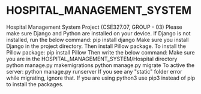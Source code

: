 # HOSPITAL_MANAGEMENT_SYSTEM
Hospital Management System Project (CSE327.07, GROUP - 03)
Please make sure Django and Python are installed on your device.
If Django is not installed, run the below command:
pip install django
Make sure you install Django in the project directory. Then install Pillow package.
To install the Pillow package:
pip install Pillow
Then write the below command: Make sure you are in the HOSPITAL_MANAGEMENT_SYSTEM/Hospital directory
python manage.py makemigrations
python manage.py migrate
To active the server:
python manage.py runserver
If you see any "static" folder error while migrating, ignore that. If you are using python3 use pip3 instead of pip to 
install the packages.
